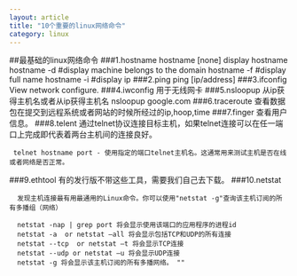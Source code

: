 ```yaml
---
layout: article
title: "10个重要的linux网络命令"
category: linux
---
```

##最基础的linux网络命令
###1.hostname
	hostname [none] display hostname
	hostname -d #display machine belongs to the domain
	hostname -f #display full name 
	hostname -i #display ip
###2.ping
	ping [ip/address]
###3.ifconfig
	View network configure.
###4.iwconfig
	用于无线网卡
###5.nsloopup
	从ip获得主机名或者从ip获得主机名
	nsloopup google.com
###6.traceroute
	查看数据包在提交到远程系统或者网站的时候所经过的ip,hoop,time
###7.finger
	查看用户信息。
###8.telent
	 通过telnet协议连接目标主机，如果telnet连接可以在任一端口上完成即代表着两台主机间的连接良好。

	 telnet hostname port - 使用指定的端口telnet主机名。这通常用来测试主机是否在线或者网络是否正常。 
###9.ethtool
	 有的发行版不带这些工具，需要我们自己去下载。
###10.netstat

	  发现主机连接最有用最通用的Linux命令。你可以使用"netstat -g"查询该主机订阅的所有多播组（网络）
	  
	  netstat -nap | grep port 将会显示使用该端口的应用程序的进程id
	  netstat -a  or netstat –all 将会显示包括TCP和UDP的所有连接 
	  netstat --tcp  or netstat –t 将会显示TCP连接
	  netstat --udp or netstat –u 将会显示UDP连接
	  netstat -g 将会显示该主机订阅的所有多播网络。 ""
